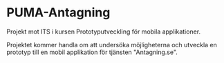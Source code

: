 # PUMA-Antagning

Projekt mot ITS i kursen Prototyputveckling för mobila applikationer.

Projektet kommer handla om att undersöka möjligheterna och utveckla en prototyp till en mobil applikation för tjänsten "Antagning.se".